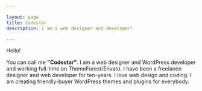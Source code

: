 ```yaml
---

layout: page
title: Codestar
description: I am a web designer and developer!

---
```


<p>Hello!</p>

<p>You can call me <strong>"Codestar"</strong>. I am a web designer and WordPress developer and working full-time on ThemeForest/Envato.
I have been a freelance designer and web developer for ten-years. I love web design and coding.
I am creating friendly-buyer WordPress themes and plugins for everybody.</p>
